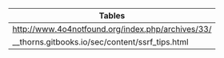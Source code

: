 
| Tables        |
| ------------- |
| http://www.4o4notfound.org/index.php/archives/33/   | 
| __thorns.gitbooks.io/sec/content/ssrf_tips.html |
